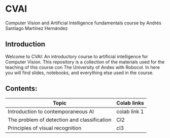 # CVAI
Computer Vision and Artificial Intelligence fundamentals course by Andrés Santiago Martínez Hernández

## Introduction

Welcome to CVAI: An introductory course to artificial intelligence for Computer Vision. This repository is a collection of the materials used for the teaching of this course con The University of Andes with Robocol. In here you will find slides, notebooks, and everything else used in the course. 

## Contents: 

Topic              | Colab links    |
-------------------|----------------|
Introduction to contemporaneous AI      | colab link 1
The problem of detection and classification       | Cl2
Principles of visual recognition | cl3
